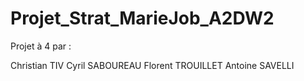 # Projet_Strat_MarieJob_A2DW2

Projet à 4 par :

Christian TIV
Cyril SABOUREAU
Florent TROUILLET
Antoine SAVELLI
